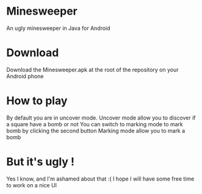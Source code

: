 # Minesweeper
An ugly minesweeper in Java for Android

# Download
Download the Minesweeper.apk at the root of the repository on your Android phone

# How to play
By default you are in uncover mode.
Uncover mode allow you to discover if a square have a bomb or not
You can switch to marking mode to mark bomb by clicking the second button
Marking mode allow you to mark a bomb

# But it's ugly !
Yes I know, and I'm ashamed about that :(
I hope I will have some free time to work on a nice UI
